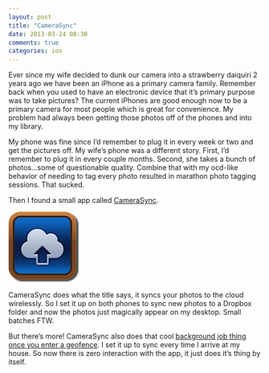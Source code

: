 ```yaml
---
layout: post
title: "CameraSync"
date: 2013-03-24 08:30
comments: true
categories: ios
---
```


Ever since my wife decided to dunk our camera into a strawberry daiquiri 2 years ago we have been an iPhone as a primary camera family. Remember back when you used to have an electronic device that it’s primary purpose was to take pictures? The current iPhones are good enough now to be a primary camera for most people which is great for convenience. My problem had always been getting those photos off of the phones and into my library.

My phone was fine since I’d remember to plug it in every week or two and get the pictures off. My wife’s phone was a different story. First, I’d remember to plug it in every couple months. Second, she takes a bunch of photos...some of questionable quality. Combine that with my ocd-like behavior of needing to tag every photo resulted in marathon photo tagging sessions. That sucked.

Then I found a small app called [CameraSync](http://homegrownsw.com/camerasync/).

![CameraSync](/images/camera_sync/icon.png)

CameraSync does what the title says, it syncs your photos to the cloud wirelessly. So I set it up on both phones to sync new photos to a Dropbox folder and now the photos just magically appear on my desktop. Small batches FTW.

But there’s more! CameraSync also does that cool [background job thing once you enter a geofence](http://blog.instapaper.com/post/24293729146). I set it up to sync every time I arrive at my house. So now there is zero interaction with the app, it just does it’s thing by itself.
